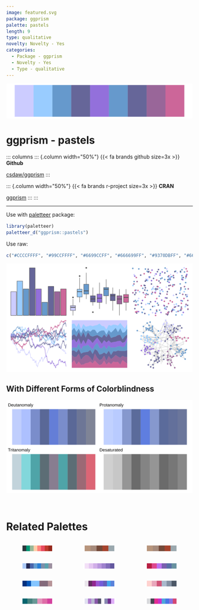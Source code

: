 ```yaml
---
image: featured.svg
package: ggprism
palette: pastels
length: 9
type: qualitative
novelty: Novelty - Yes
categories:
  - Package - ggprism
  - Novelty - Yes
  - Type - qualitative
---
```


![](featured.svg)

# ggprism - pastels 

::: columns
::: {.column width="50%"}
{{< fa brands github size=3x >}}
**Github**

[csdaw/ggprism](https://github.com/csdaw/ggprism)
:::

::: {.column width="50%"}
{{< fa brands r-project size=3x >}}
**CRAN**

[ggprism](https://CRAN.R-project.org/package=ggprism)
:::
:::

<hr> 

Use with [paletteer](https://emilhvitfeldt.github.io/paletteer/) package:

```r
library(paletteer)
paletteer_d("ggprism::pastels")
```

Use raw:

```r
c("#CCCCFFFF", "#99CCFFFF", "#6699CCFF", "#666699FF", "#9370DBFF", "#6699CCFF", "#666699FF", "#996699FF", "#CC6699FF")
``` 

![](examples.png) <br>

## With Different Forms of Colorblindness

![](colorblind.svg) 

<br>

# Related Palettes

<div class="list" style="display: grid; grid-template-columns: auto auto auto;"> <figure class="figure">
<a href="../../awtools/a_palette/"> <img src="../../awtools/a_palette/featured.svg" style="width: 100%;" class="figure-img"></a>
</figure> <figure class="figure">
<a href="../../ButterflyColors/hamadryas_feronia/"> <img src="../../ButterflyColors/hamadryas_feronia/featured.svg" style="width: 100%;" class="figure-img"></a>
</figure> <figure class="figure">
<a href="../../ButterflyColors/hamadryas_feronia/"> <img src="../../ButterflyColors/hamadryas_feronia/featured.svg" style="width: 100%;" class="figure-img"></a>
</figure> <figure class="figure">
<a href="../../Redmonder/qMSOBuWarm/"> <img src="../../Redmonder/qMSOBuWarm/featured.svg" style="width: 100%;" class="figure-img"></a>
</figure> <figure class="figure">
<a href="../../rcartocolor/Purp/"> <img src="../../rcartocolor/Purp/featured.svg" style="width: 100%;" class="figure-img"></a>
</figure> <figure class="figure">
<a href="../../ggthemes/excel_Gallery/"> <img src="../../ggthemes/excel_Gallery/featured.svg" style="width: 100%;" class="figure-img"></a>
</figure> <figure class="figure">
<a href="../../beyonce/X108/"> <img src="../../beyonce/X108/featured.svg" style="width: 100%;" class="figure-img"></a>
</figure> <figure class="figure">
<a href="../../Redmonder/qMSOPu2/"> <img src="../../Redmonder/qMSOPu2/featured.svg" style="width: 100%;" class="figure-img"></a>
</figure> <figure class="figure">
<a href="../../feathers/galah/"> <img src="../../feathers/galah/featured.svg" style="width: 100%;" class="figure-img"></a>
</figure> <figure class="figure">
<a href="../../beyonce/X51/"> <img src="../../beyonce/X51/featured.svg" style="width: 100%;" class="figure-img"></a>
</figure> <figure class="figure">
<a href="../../palettetown/mewtwo/"> <img src="../../palettetown/mewtwo/featured.svg" style="width: 100%;" class="figure-img"></a>
</figure> <figure class="figure">
<a href="../../Redmonder/qMSORdPu/"> <img src="../../Redmonder/qMSORdPu/featured.svg" style="width: 100%;" class="figure-img"></a>
</figure> 
</div>
